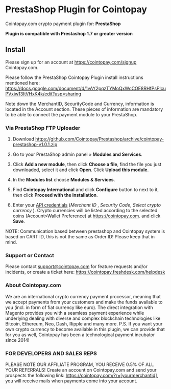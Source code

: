 # PrestaShop Plugin for Cointopay

Cointopay.com crypto payment plugin for: **PrestaShop**

**Plugin is compatible with Prestashop 1.7 or greater version**

## Install

Please sign up for an account at <https://cointopay.com/signup> Cointopay.com.

Please follow the PrestaShop Cointopay Plugin install instructions mentioned here: https://docs.google.com/document/d/1vAY2pqzTYMoQxWcCOE8RHfPsPlcuPVxiw13ItVHxK4k/edit?usp=sharing

Note down the MerchantID, SecurityCode and Currency, information is located in the Account section. These pieces of information are mandatory to be able to connect the payment module to your PrestaShop.

### Via PrestaShop FTP Uploader

1. Download <https://github.com/Cointopay/Prestashop/archive/cointopay-prestashop-v1.0.1.zip>

2. Go to your PrestaShop admin panel » **Modules and Services**.

3. Click **Add a new module**, then click **Choose a file**, find the file you just downloaded, select it and click **Open**. Click **Upload this module**.

4. In the **Modules list** choose **Modules & Services**.

5. Find **Cointopay International** and click **Configure** button to next to it, then click **Proceed with the installation**.

6. Enter your [API credentials](https://cointopay.com) (*Merchant ID* , *Security Code*, *Select crypto currency* ). Crypto currencies will be listed according to the selected coins (Account>Wallet Preference) at <https://cointopay.com>. and click **Save**.

NOTE: Communication based between prestashop and Cointopay system is based on CART ID, this is not the same as Order ID! Please keep that in mind.

### Support or Contact
Please contact support@cointopay.com for feature requests and/or incidents, or create a ticket here: https://cointopay.freshdesk.com/helpdesk

### About Cointopay.com
We are an international crypto currency payment processor, meaning that we accept payments from your customers and make the funds available to you (incl. in form of fiat currency like euro). The direct integration with Magento provides you with a seamless payment experience while underlying dealing with diverse and complex blockchain technologies like Bitcoin, Ethereum, Neo, Dash, Ripple and many more. P.S. If you want your own crypto currency to become available in this plugin, we can provide that for you as well, Cointopay has been a technological payment incubator since 2014!

### FOR DEVELOPERS AND SALES REPS
PLEASE NOTE OUR AFFILIATE PROGRAM, YOU RECEIVE 0.5% OF ALL YOUR REFERRALS!
Create an account on Cointopay.com and send your prospects the following link: https://cointopay.com/?r=[yourmerchantid], you will receive mails when payments come into your account. 

